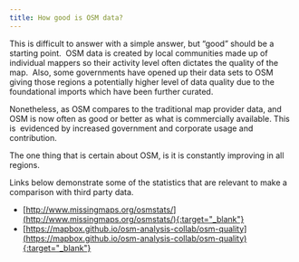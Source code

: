```yaml
---
title: How good is OSM data?
---
```


This is difficult to answer with a simple answer, but “good” should be a starting point.  OSM data is created by local communities made up of individual mappers so their activity level often dictates the quality of the map.  Also, some governments have opened up their data sets to OSM giving those regions a potentially higher level of data quality due to the foundational imports which have been further curated.

Nonetheless, as OSM compares to the traditional map provider data, and OSM is now often as good or better as what is commercially available. This is  evidenced by increased government and corporate usage and contribution.

The one thing that is certain about OSM, is it is constantly improving in all regions.

Links below demonstrate some of the statistics that are relevant to make a comparison with third party data.

- [http://www.missingmaps.org/osmstats/](http://www.missingmaps.org/osmstats/){:target="_blank"}
- [https://mapbox.github.io/osm-analysis-collab/osm-quality](https://mapbox.github.io/osm-analysis-collab/osm-quality){:target="_blank"}


